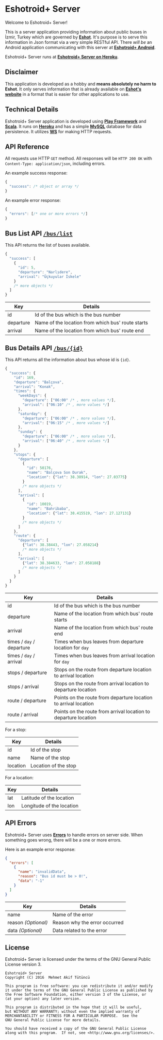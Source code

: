 Eshotroid+ Server
=================
Welcome to Eshotroid+ Server!

This is a server application providing information about public buses in İzmir, Turkey which are governed by [**Eshot**](http://www.eshot.gov.tr). It's purpose is to serve this information in Json format via a very simple RESTful API. There *will be* an Android application communicating with this server at [**Eshotroid+ Android**](https://github.com/mehmetakiftutuncu/EshotroidPlusAndroid).

Eshotroid+ Server runs at [**Eshotroid+ Server on Heroku**](https://eshotroidplusserver.herokuapp.com).

Disclaimer
----------
This application is developed as a hobby and **means absolutely no harm to Eshot**. It only serves information that is already available on [**Eshot's website**](http://www.eshot.gov.tr) in a format that is easier for other applications to use.

Technical Details
-----------------
Eshotroid+ Server application is developed using [**Play Framework**](https://www.playframework.com/) and [**Scala**](http://www.scala-lang.org/). It runs on [**Heroku**](https://www.heroku.com) and has a simple [**MySQL**](https://www.mysql.com) database for data persistence. It utilizes [**WS**](https://www.playframework.com/documentation/2.5.x/ScalaWS) for making HTTP requests.

API Reference
-------------
All requests use HTTP `GET` method. All responses will be `HTTP 200 OK` with `Content-Type: application/json`, including errors.

An example success response:

```javascript
{
  "success": /* object or array */
}
```

An example error response:

```javascript
{
  "errors": [/* one or more errors */]
}
```

Bus List API [`/bus/list`](https://eshotroidplusserver.herokuapp.com/bus/list)
------------------------------------------------------------------------------
This API returns the list of buses available.

```javascript
{
  "success": [
    {
      "id": 5,
      "departure": "Narlıdere",
      "arrival": "Üçkuyular İskele"
    }
    /* more objects */
  ]
}
```

Key       | Details
--------- | ---------------
id        | Id of the bus which is the bus number
departure | Name of the location from which bus' route starts
arrival   | Name of the location from which bus' route end

Bus Details API [`/bus/{id}`](https://eshotroidplusserver.herokuapp.com/bus/169)
--------------------------------------------------------------------------------
This API returns all the information about bus whose id is `{id}`.

```javascript
{
  "success": {
    "id": 169,
    "departure": "Balçova",
    "arrival": "Konak",
    "times": {
      "weekDays": {
        "departure": ["06:00" /* , more values */],
        "arrival": ["06:10" /* , more values */]
      },
      "saturday": {
        "departure": ["06:00" /* , more values */],
        "arrival": ["06:15" /* , more values */]
      },
      "sunday": {
        "departure": ["06:00" /* , more values */],
        "arrival": ["06:40" /* , more values */]
      }
    },
    "stops": {
      "departure": [
        {
          "id": 50176,
          "name": "Balçova Son Durak",
          "location": {"lat": 38.38914, "lon": 27.03775}
        }
        /* more objects */
      ],
      "arrival": [
        {
          "id": 10019,
          "name": "Bahribaba",
          "location": {"lat": 38.415519, "lon": 27.127131}
        }
        /* more objects */
      ]
    },
    "route": {
      "departure": [
        {"lat": 38.38443, "lon": 27.058214}
        /* more objects */
      ],
      "arrival": [
        {"lat": 38.384633, "lon": 27.058188}
        /* more objects */
      ]
    }
  }
}
```

Key                       | Details
------------------------- | ---------------------------------------------------------------
id                        | Id of the bus which is the bus number
departure                 | Name of the location from which bus' route starts
arrival                   | Name of the location from which bus' route end
times / `day` / departure | Times when bus leaves from departure location for `day`
times / `day` / arrival   | Times when bus leaves from arrival location for `day`
stops / departure         | Stops on the route from departure location to arrival location
stops / arrival           | Stops on the route from arrival location to departure location
route / departure         | Points on the route from departure location to arrival location
route / arrival           | Points on the route from arrival location to departure location

For a stop:

Key      | Details
-------- | --------------------
id       | Id of the stop
name     | Name of the stop
location | Location of the stop

For a location:

Key | Details
----| -------------------------
lat | Latitude of the location
lon | Longitude of the location

API Errors
----------
Eshotroid+ Server uses [**Errors**](https://github.com/mehmetakiftutuncu/Errors) to handle errors on server side. When something goes wrong, there will be a one or more errors.

Here is an example error response:

```json
{
  "errors": [
    {
      "name": "invalidData",
      "reason": "Bus id must be > 0!",
      "data": "-1"
    }
  ]
}
```

Key                 | Details
------------------- | ---------------
name                | Name of the error
reason *(Optional)* | Reason why the error occurred
data *(Optional)*   | Data related to the error

License
--------------
Eshotroid+ Server is licensed under the terms of the GNU General Public License version 3.

```
Eshotroid+ Server
Copyright (C) 2016  Mehmet Akif Tütüncü

This program is free software: you can redistribute it and/or modify
it under the terms of the GNU General Public License as published by
the Free Software Foundation, either version 3 of the License, or
(at your option) any later version.

This program is distributed in the hope that it will be useful,
but WITHOUT ANY WARRANTY; without even the implied warranty of
MERCHANTABILITY or FITNESS FOR A PARTICULAR PURPOSE.  See the
GNU General Public License for more details.

You should have received a copy of the GNU General Public License
along with this program.  If not, see <http://www.gnu.org/licenses/>.
```